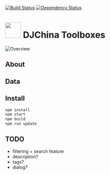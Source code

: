 [![Build Status](https://travis-ci.org/shujianbu/DJToolboxes.svg?branch=master)](https://travis-ci.org/shujianbu/DJToolboxes)
[![Dependency Status](https://david-dm.org/shujianbu/DJToolboxes.svg)](https://david-dm.org/shujianbu/DJToolboxes)

# <a href="http://djchina.org/"><img src="https://raw.githubusercontent.com/shujianbu/DJToolboxes/master/build/img/favicon.png" width="50"></a>  DJChina Toolboxes

![Overview](https://raw.githubusercontent.com/shujianbu/DJToolboxes/master/overview.png)

## About

## Data

## Install
```sh
npm install
npm start
npm build
npm run update
```
## TODO
* filtering + search feature
* description?
* tags?
* dialog?